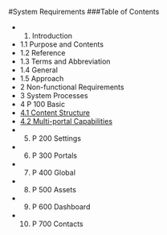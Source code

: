 #System Requirements
###Table of Contents

* 1. Introduction
* 1.1 Purpose and Contents
* 1.2 Reference
* 1.3 Terms and Abbreviation
* 1.4 General
* 1.5 Approach
* 2 Non-functional Requirements
* 3 System Processes
* 4 P 100 Basic
* [4.1 Content Structure](https://github.com/massiveart/sulu-docs/master/system-requirements/100-basic/structure.md)
* [4.2 Multi-portal Capabilities](https://github.com/massiveart/sulu-docs/master/system-requirements/100-basic/multi-portal.md) 
* 5. P 200 Settings
* 6. P 300 Portals
* 7. P 400 Global
* 8. P 500 Assets
* 9. P 600 Dashboard
* 10. P 700 Contacts